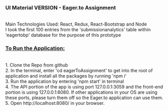<h3><b>UI Material VERSION  - Eager.to Assignment</b></h3>
<br/>
Main Technologies Used: React, Redux, React-Bootstrap and Node
<br/>
I took the first 100 entries from the 'submissionanalytics' table within 'eagertobp' database for the purpose of this prototype
<br/>
<h3><u>To Run the Application:</u></h3>
<br/>
1. Clone the Repo from github
<br/>
2. In the terminal, enter 'cd eagerToAssignment' to get into the root of application and install all the packages by running 'npm i'
<br/>
3. Run the application by entering 'npm start' in terminal
<br/>
4. The API portion of the app is using port 127.0.0.1:3059 and the front-end portion is using 127.0.0.1:8080. If other applications in your OS are using these ports, please turn them off so the Eager.to application can use them.
<br/>
5. Open http://localhost:8080/ in your browser.